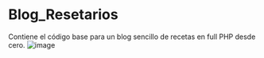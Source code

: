 # Blog_Resetarios
Contiene el código base para un blog sencillo de recetas en full PHP desde cero.
![image](https://github.com/AndrewsMorales/Blog_Resetarios/assets/120028117/b2f9c859-d853-4de7-b288-de07b4addfa1)
